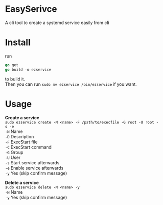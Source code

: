 # EasySerivce
A cli tool to create a systemd service easily from cli


# Install
run
```go
go get
go build -o ezservice
```
to build it.
<br>Then you can run `sudo mv ezservice /bin/ezservice` if you want.<br>

# Usage

<b>Create a service</b><br>
`sudo ezservice create -N <name> -F /path/to/execfile -G root -U root -s -e`<br>
`-N` Name<br>
`-D` Description<br>
`-F` ExecStart file<br>
`-C` ExecStart command<br>
`-G` Group<br>
`-U` User<br>
`-s` Start service afterwards<br>
`-e` Enable service afterwards<br>
`-y` Yes (skip confirm message)<br>

<b>Delete a service</b><br>
`sudo ezservice delete -N <name> -y`<br>
`-N` Name<br>
`-y` Yes (skip confirm message)<br>
